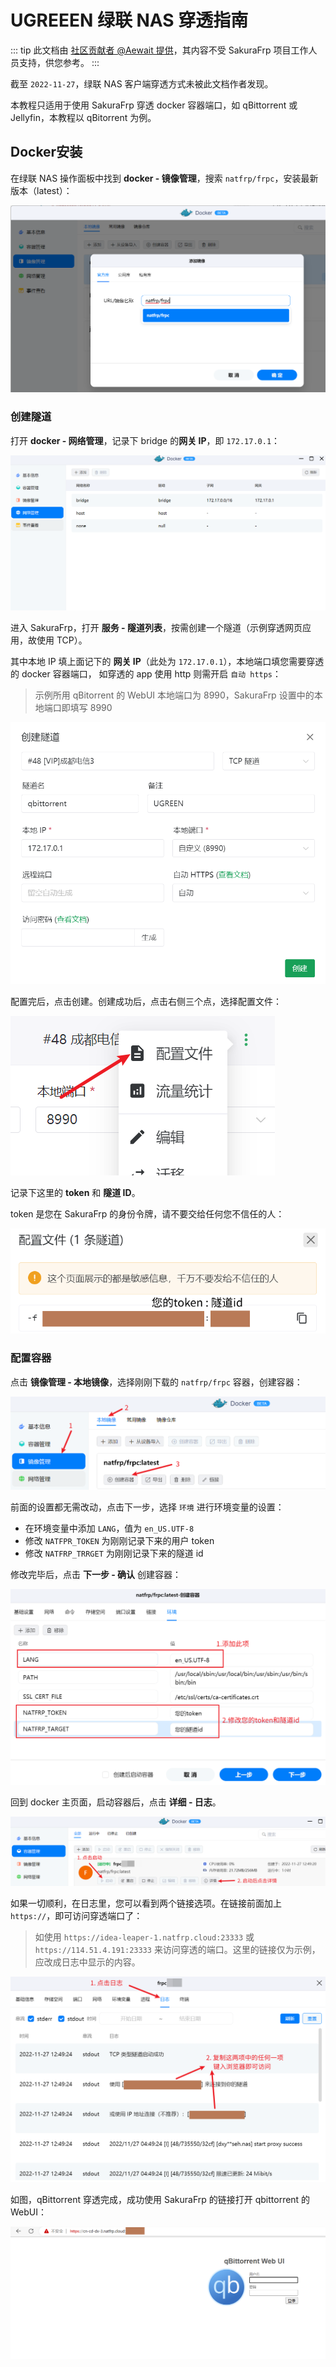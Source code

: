 # UGREEEN 绿联 NAS 穿透指南

::: tip
此文档由 [社区贡献者 @Aewait 提供](https://github.com/natfrp/wiki/pull/223)，其内容不受 SakuraFrp 项目工作人员支持，供您参考。
:::

截至 `2022-11-27`，绿联 NAS 客户端穿透方式未被此文档作者发现。

本教程只适用于使用 SakuraFrp 穿透 docker 容器端口，如 qBittorrent 或 Jellyfin，本教程以 qBitorrent 为例。

## Docker安装

在绿联 NAS 操作面板中找到 **docker - 镜像管理**，搜索 `natfrp/frpc`，安装最新版本（latest）：

![ugreen-add-docker-img](_images/ugreen-add-docker-img.png)

### 创建隧道

打开 **docker - 网络管理**，记录下 bridge 的**网关 IP**，即 `172.17.0.1`：

![ugreen-docker-bridge](_images/ugreen-docker-bridge.png)

进入 SakuraFrp，打开 **服务 - 隧道列表**，按需创建一个隧道（示例穿透网页应用，故使用 TCP）。

其中本地 IP 填上面记下的 **网关 IP**（此处为 `172.17.0.1`），本地端口填您需要穿透的 docker 容器端口，
如穿透的 app 使用 http 则需开启 `自动 https`：

> 示例所用 qBitorrent 的 WebUI 本地端口为 8990，SakuraFrp 设置中的本地端口即填写 8990

![ugreen-add-tcp](_images/ugreen-add-tcp.png)

配置完后，点击创建。创建成功后，点击右侧三个点，选择配置文件：

![ugreen-tcp-settings](_images/ugreen-tcp-settings.png)

记录下这里的 **token** 和 **隧道 ID**。

token 是您在 SakuraFrp 的身份令牌，请不要交给任何您不信任的人：

![ugreen-token-id](_images/ugreen-token-id.png)

### 配置容器

点击 **镜像管理 - 本地镜像**，选择刚刚下载的 `natfrp/frpc` 容器，创建容器：

![ugreen-docker-settings-1](_images/ugreen-docker-settings-1.png)

前面的设置都无需改动，点击下一步，选择 `环境` 进行环境变量的设置：

- 在环境变量中添加 `LANG`，值为 `en_US.UTF-8`
- 修改 `NATFPR_TOKEN` 为刚刚记录下来的用户 token
- 修改 `NATFRP_TRRGET` 为刚刚记录下来的隧道 id

修改完毕后，点击 **下一步 - 确认** 创建容器：

![ugreen-docker-settings-2](_images/ugreen-docker-settings-2.png)

回到 docker 主页面，启动容器后，点击 **详细 - 日志**。

![ugreen-docker-settings-3](_images/ugreen-docker-settings-3.png)

如果一切顺利，在日志里，您可以看到两个链接选项。在链接前面加上 `https://`，即可访问穿透端口了：

> 如使用 `https://idea-leaper-1.natfrp.cloud:23333` 或 `https://114.51.4.191:23333` 来访问穿透的端口。这里的链接仅为示例，应改成日志中显示的内容。

![ugreen-docker-settings-4](_images/ugreen-docker-settings-4.png)

如图，qBittorrent 穿透完成，成功使用 SakuraFrp 的链接打开 qbittorrent 的 WebUI：

![ugreen-docker-settings-5](_images/ugreen-docker-settings-5.png)
